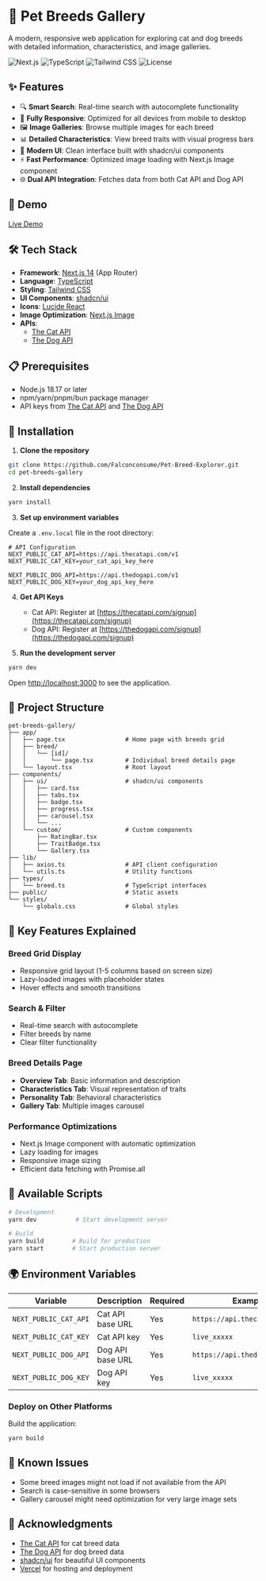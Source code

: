 # 🐾 Pet Breeds Gallery

A modern, responsive web application for exploring cat and dog breeds with detailed information, characteristics, and image galleries.

![Next.js](https://img.shields.io/badge/Next.js-14-black?style=flat-square&logo=next.js)
![TypeScript](https://img.shields.io/badge/TypeScript-5.0-blue?style=flat-square&logo=typescript)
![Tailwind CSS](https://img.shields.io/badge/Tailwind_CSS-3.4-38B2AC?style=flat-square&logo=tailwind-css)
![License](https://img.shields.io/badge/license-MIT-green?style=flat-square)

## ✨ Features

- 🔍 **Smart Search**: Real-time search with autocomplete functionality
- 📱 **Fully Responsive**: Optimized for all devices from mobile to desktop
- 🖼️ **Image Galleries**: Browse multiple images for each breed
- 📊 **Detailed Characteristics**: View breed traits with visual progress bars
- 🎨 **Modern UI**: Clean interface built with shadcn/ui components
- ⚡ **Fast Performance**: Optimized image loading with Next.js Image component
- 🌐 **Dual API Integration**: Fetches data from both Cat API and Dog API

## 🚀 Demo

[Live Demo](https://your-demo-link.vercel.app) <!-- Add your deployment link here -->

## 🛠️ Tech Stack

- **Framework**: [Next.js 14](https://nextjs.org/) (App Router)
- **Language**: [TypeScript](https://www.typescriptlang.org/)
- **Styling**: [Tailwind CSS](https://tailwindcss.com/)
- **UI Components**: [shadcn/ui](https://ui.shadcn.com/)
- **Icons**: [Lucide React](https://lucide.dev/)
- **Image Optimization**: [Next.js Image](https://nextjs.org/docs/app/api-reference/components/image)
- **APIs**: 
  - [The Cat API](https://thecatapi.com/)
  - [The Dog API](https://thedogapi.com/)

## 📋 Prerequisites

- Node.js 18.17 or later
- npm/yarn/pnpm/bun package manager
- API keys from [The Cat API](https://thecatapi.com/) and [The Dog API](https://thedogapi.com/)

## 🔧 Installation

1. **Clone the repository**
```bash
git clone https://github.com/Falconconsume/Pet-Breed-Explorer.git
cd pet-breeds-gallery
```

2. **Install dependencies**
```bash
yarn install
```

3. **Set up environment variables**

Create a `.env.local` file in the root directory:

```env
# API Configuration
NEXT_PUBLIC_CAT_API=https://api.thecatapi.com/v1
NEXT_PUBLIC_CAT_KEY=your_cat_api_key_here

NEXT_PUBLIC_DOG_API=https://api.thedogapi.com/v1
NEXT_PUBLIC_DOG_KEY=your_dog_api_key_here
```

4. **Get API Keys**
   - Cat API: Register at [https://thecatapi.com/signup](https://thecatapi.com/signup)
   - Dog API: Register at [https://thedogapi.com/signup](https://thedogapi.com/signup)

5. **Run the development server**
```bash
yarn dev
```

Open [http://localhost:3000](http://localhost:3000) to see the application.

## 📁 Project Structure

```
pet-breeds-gallery/
├── app/
│   ├── page.tsx                 # Home page with breeds grid
│   ├── breed/
│   │   └── [id]/
│   │       └── page.tsx         # Individual breed details page
│   └── layout.tsx               # Root layout
├── components/
│   ├── ui/                      # shadcn/ui components
│   │   ├── card.tsx
│   │   ├── tabs.tsx
│   │   ├── badge.tsx
│   │   ├── progress.tsx
│   │   ├── carousel.tsx
│   │   └── ...
│   └── custom/                  # Custom components
│       ├── RatingBar.tsx
│       ├── TraitBadge.tsx
│       └── Gallery.tsx
├── lib/
│   ├── axios.ts                 # API client configuration
│   └── utils.ts                 # Utility functions
├── types/
│   └── breed.ts                 # TypeScript interfaces
├── public/                      # Static assets
└── styles/
    └── globals.css              # Global styles
```

## 🎯 Key Features Explained

### Breed Grid Display
- Responsive grid layout (1-5 columns based on screen size)
- Lazy-loaded images with placeholder states
- Hover effects and smooth transitions

### Search & Filter
- Real-time search with autocomplete
- Filter breeds by name
- Clear filter functionality

### Breed Details Page
- **Overview Tab**: Basic information and description
- **Characteristics Tab**: Visual representation of traits
- **Personality Tab**: Behavioral characteristics
- **Gallery Tab**: Multiple images carousel

### Performance Optimizations
- Next.js Image component with automatic optimization
- Lazy loading for images
- Responsive image sizing
- Efficient data fetching with Promise.all

## 📝 Available Scripts

```bash
# Development
yarn dev           # Start development server

# Build
yarn build        # Build for production
yarn start        # Start production server
```

## 🌍 Environment Variables

| Variable | Description | Required | Example |
|----------|-------------|----------|---------|
| `NEXT_PUBLIC_CAT_API` | Cat API base URL | Yes | `https://api.thecatapi.com/v1` |
| `NEXT_PUBLIC_CAT_KEY` | Cat API key | Yes | `live_xxxxx` |
| `NEXT_PUBLIC_DOG_API` | Dog API base URL | Yes | `https://api.thedogapi.com/v1` |
| `NEXT_PUBLIC_DOG_KEY` | Dog API key | Yes | `live_xxxxx` |

### Deploy on Other Platforms

Build the application:
```bash
yarn build
```

## 🐛 Known Issues

- Some breed images might not load if not available from the API
- Search is case-sensitive in some browsers
- Gallery carousel might need optimization for very large image sets

## 🙏 Acknowledgments

- [The Cat API](https://thecatapi.com/) for cat breed data
- [The Dog API](https://thedogapi.com/) for dog breed data
- [shadcn/ui](https://ui.shadcn.com/) for beautiful UI components
- [Vercel](https://vercel.com) for hosting and deployment

